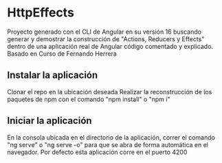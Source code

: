 # HttpEffects

Proyecto generado con el CLI de Angular en su versión 16
buscando generar y demostrar la construcción de "Actions, Reducers y Effects" dentro de una aplicación real de Angular
código comentado y explicado.
Basado en Curso de Fernando Herrera

## Instalar la aplicación
Clonar el repo en la ubicación deseada
Realizar la reconstrucción de los paquetes de npm con el comando "npm install" o "npm i"

## Iniciar la aplicación
En la consola ubicada en el directorio de la aplicación, correr el comando "ng serve"
o "ng serve -o" para que se abra de forma automática en el navegador. Por defecto esta
aplicación corre en el puerto 4200

